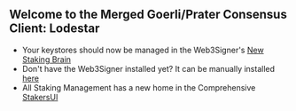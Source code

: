 ## Welcome to the Merged Goerli/Prater Consensus Client: Lodestar

- Your keystores should now be managed in the Web3Signer's [New Staking Brain](http://brain.web3signer-prater.dappnode/)
- Don't have the Web3Signer installed yet? It can be manually installed [here](http://my.dappnode/#/installer/web3signer-prater.dnp.dappnode.eth)
- All Staking Management has a new home in the Comprehensive [StakersUI](http://my.dappnode/#/stakers/prater)
